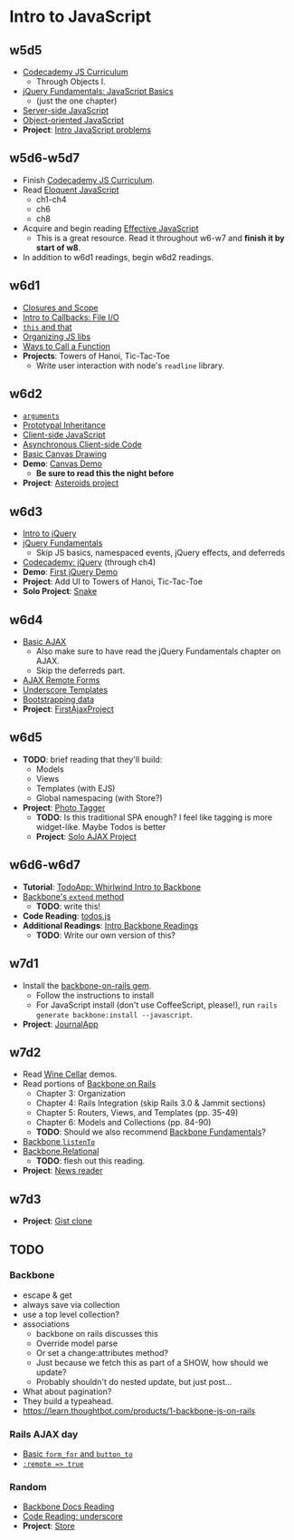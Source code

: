 # Intro to JavaScript

## w5d5
* [Codecademy JS Curriculum][codecademy-js]
    * Through Objects I.
* [jQuery Fundamentals: JavaScript Basics][jq-fundamentals-js-basics]
    * (just the one chapter)
* [Server-side JavaScript][server-side-js]
* [Object-oriented JavaScript][oo-js]
* **Project**: [Intro JavaScript problems][intro-javascript-problems.md]

[codecademy-js]: http://www.codecademy.com/tracks/javascript
[jq-fundamentals-js-basics]: http://jqfundamentals.com/chapter/javascript-basics
[server-side-js]: ./intro-js/server-side-javascript.md
[oo-js]: ./intro-js/object-oriented-js.md
[intro-javascript-problems.md]: ./intro-js/intro-javascript-problems.md

## w5d6-w5d7
* Finish [Codecademy JS Curriculum][codecademy-js].
* Read [Eloquent JavaScript][eloquent-javascript]
    * ch1-ch4
    * ch6
    * ch8
* Acquire and begin reading [Effective JavaScript][effective-js]
    * This is a great resource. Read it throughout w6-w7 and **finish it
      by start of w8**.
* In addition to w6d1 readings, begin w6d2 readings.

[eloquent-javascript]: http://eloquentjavascript.net/
[effective-js]: http://effectivejs.com/

## w6d1
* [Closures and Scope][closures]
* [Intro to Callbacks: File I/O][file-io]
* [`this` and that][this-and-that]
* [Organizing JS libs][organization]
* [Ways to Call a Function][function-calling]
* **Projects**: Towers of Hanoi, Tic-Tac-Toe
    * Write user interaction with node's `readline` library.

[closures]: ./intro-js/closures.md
[file-io]: ./intro-js/intro-to-callbacks.md
[this-and-that]: ./intro-js/this-and-that.md
[organization]: ./intro-js/organization.md
[function-calling]: ./intro-js/function-calling.md

## w6d2
* [`arguments`][arguments]
* [Prototypal Inheritance][prototypal-inheritance]
* [Client-side JavaScript][client-side-js]
* [Asynchronous Client-side Code][asynchronous-js]
* [Basic Canvas Drawing][basic-canvas-drawing]
* **Demo**: [Canvas Demo][canvas-demo]
    * **Be sure to read this the night before**
* **Project**: [Asteroids project][asteroids-project]

[arguments]: ./intro-js/arguments.md
[prototypal-inheritance]: ./intro-js/prototypal-inheritance.md
[client-side-js]: ./client-side-js/client-side-javascript.md
[asynchronous-js]: ./client-side-js/asynchronous-js.md

[basic-canvas-drawing]: http://joshondesign.com/p/books/canvasdeepdive/chapter01.html

[canvas-demo]: https://github.com/appacademy-demos/first-canvas-demo
[asteroids-project]: ./projects/asteroids.md

## w6d3

* [Intro to jQuery][jquery-intro]
* [jQuery Fundamentals][jquery-fundamentals]
    * Skip JS basics, namespaced events, jQuery effects, and deferreds
* [Codecademy: jQuery][codecademy-jquery] (through ch4)
* **Demo**: [First jQuery Demo][first-jQuery-demo]
* **Project**: Add UI to Towers of Hanoi, Tic-Tac-Toe
* **Solo Project**: [Snake][snake-project]

[jquery-fundamentals]: http://jqfundamentals.com/
[jquery-intro]: ./client-side-js/jQuery.md
[codecademy-jquery]: http://www.codecademy.com/tracks/jquery
[first-jQuery-demo]: https://github.com/appacademy-demos/firstJQueryDemo
[snake-project]: ./projects/snake.md

## w6d4
* [Basic AJAX][basic-ajax]
    * Also make sure to have read the jQuery Fundamentals chapter on
      AJAX.
    * Skip the deferreds part.
* [AJAX Remote Forms][ajax-remote-forms]
* [Underscore Templates][underscore-templates]
* [Bootstrapping data][bootstrapping-data]
* **Project**: [FirstAjaxProject][first-ajax-project]

[basic-ajax]: ./client-side-js/basic-ajax.md
[rails-remote]: ./client-side-js/rails-remote.md
[underscore-templates]: ./client-side-js/underscore-templates.md
[bootstrapping-data]: ./client-side-js/bootstrapping-data.md

[first-ajax-project]: https://github.com/appacademy-demos/AjaxDemo

## w6d5
* **TODO**: brief reading that they'll build:
    * Models
    * Views
    * Templates (with EJS)
    * Global namespacing (with Store?)
* **Project**: [Photo Tagger][photo-tagger]
    * **TODO**: Is this traditional SPA enough? I feel like tagging is
      more widget-like. Maybe Todos is better
    * **Project**: [Solo AJAX Project][solo-ajax-project]

[photo-tagger]: ./projects/photo-tagger.md
[solo-ajax-project]: ./projects/solo-ajax-project.md

## w6d6-w6d7
* **Tutorial**: [TodoApp: Whirlwind Intro to Backbone][backbone-whirlwind]
* [Backbone's `extend` method][backbone-extend]
    * **TODO**: write this!
* **Code Reading**: [todos.js][todos.js]
* **Additional Readings**: [Intro Backbone Readings][intro-backbone]
    * **TODO**: Write our own version of this?

[intro-backbone]: ./backbone/intro-backbone.md
[backbone-extend]: ./backbone/extend.md
[backbone-whirlwind]: ./backbone/whirlwind.md
[todos.js]: http://backbonejs.org/docs/todos.html

## w7d1
* Install the [backbone-on-rails gem][backbone-on-rails-gem].
    * Follow the instructions to install
    * For JavaScript install (don't use CoffeeScript, please!), run
      `rails generate backbone:install --javascript`.
* **Project**: [JournalApp][journal-app]

[backbone-on-rails-gem]: https://github.com/meleyal/backbone-on-rails
[journal-app]: ./projects/journal.md

## w7d2
* Read [Wine Cellar][wine-cellar] demos.
* Read portions of [Backbone on Rails][backbone-on-rails-book]
    * Chapter 3: Organization
    * Chapter 4: Rails Integration (skip Rails 3.0 & Jammit sections)
    * Chapter 5: Routers, Views, and Templates (pp. 35-49)
    * Chapter 6: Models and Collections (pp. 84-90)
    * **TODO**: Should we also recommend
        [Backbone Fundamentals][backbone-fundamentals]?
* [Backbone `listenTo`][listen-to]
* [Backbone.Relational][backbone-relational]
    * **TODO**: flesh out this reading.
* **Project**: [News reader][news-reader]

[wine-cellar]: http://coenraets.org/blog/2011/12/backbone-js-wine-cellar-tutorial-part-1-getting-started/
[backbone-on-rails-book]: https://learn.thoughtbot.com/products/1-backbone-js-on-rails
[backbone-fundamentals]: https://github.com/addyosmani/backbone-fundamentals

[listen-to]: ./backbone/listen-to.md
[backbone-relational]: ./backbone/relational.md
[news-reader]: ./projects/news-reader.md

## w7d3

* **Project**: [Gist clone][gist-clone]

[gist-clone]: ./projects/gist-clone.md

## TODO

### Backbone

* escape & get
* always save via collection
* use a top level collection?
* associations
    * backbone on rails discusses this
    * Override model parse
    * Or set a change:attributes method?
    * Just because we fetch this as part of a SHOW, how should we
      update?
    * Probably shouldn't do nested update, but just post...
* What about pagination?
* They build a typeahead.
* https://learn.thoughtbot.com/products/1-backbone-js-on-rails

### Rails AJAX day

* [Basic `form_for` and `button_to`][form-for]
* [`:remote => true`][rails-remote]

[form-for]: ./client-side-js/form-for.md
[ajax-remote-forms]: ./client-side-js/ajax-remote-forms.md

### Random
* [Backbone Docs Reading][backbone-docs-reading]
* [Code Reading: underscore][underscore-further-annotated]
* **Project**: [Store][store-project]

[backbone-docs-reading]: ./todo-readings/backbone-readings.md
[underscore-further-annotated]: ./todo-readings/underscore-further-annotated.js
[secret-share-js]: https://github.com/appacademy-demos/secret-share.js
[store-project]: ./projects/store.md
